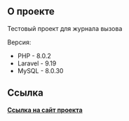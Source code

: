 ## О проекте

Тестовый проект для журнала вызова

Версия:
- PHP - 8.0.2
- Laravel - 9.19
- MySQL - 8.0.30

## Cсылка

**[Cсылка на сайт проекта](http://vustix.lovestoblog.com)**
